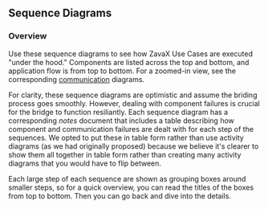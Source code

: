 ## Sequence Diagrams
### Overview
Use these sequence diagrams to see how ZavaX Use Cases are executed "under the hood." Components are listed across the top and bottom, and application flow is from top to bottom. For a zoomed-in view, see the corresponding [communication](../Communication/) diagrams.

For clarity, these sequence diagrams are optimistic and assume the briding process goes smoothly. However, dealing with component failures is crucial for the bridge to function resiliantly. Each sequence diagram has a corresponding *notes* document that includes a table describing how component and communication failures are dealt with for each step of the sequences. We opted to put these in table form rather than use activity diagrams (as we had originally proposed) because we believe it's clearer to show them all together in table form rather than creating many activity diagrams that you would have to flip between.

Each large step of each sequence are shown as grouping boxes around smaller steps, so for a quick overview, you can read the titles of the boxes from top to bottom. Then you can go back and dive into the details.